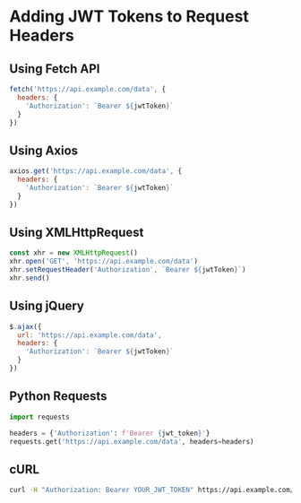 # Adding JWT Tokens to Request Headers

## Using Fetch API
```javascript
fetch('https://api.example.com/data', {
  headers: {
    'Authorization': `Bearer ${jwtToken}`
  }
})
```

## Using Axios
```javascript
axios.get('https://api.example.com/data', {
  headers: {
    'Authorization': `Bearer ${jwtToken}`
  }
})
```

## Using XMLHttpRequest
```javascript
const xhr = new XMLHttpRequest()
xhr.open('GET', 'https://api.example.com/data')
xhr.setRequestHeader('Authorization', `Bearer ${jwtToken}`)
xhr.send()
```

## Using jQuery
```javascript
$.ajax({
  url: 'https://api.example.com/data',
  headers: {
    'Authorization': `Bearer ${jwtToken}`
  }
})
```

## Python Requests
```python
import requests

headers = {'Authorization': f'Bearer {jwt_token}'}
requests.get('https://api.example.com/data', headers=headers)
```

## cURL
```bash
curl -H "Authorization: Bearer YOUR_JWT_TOKEN" https://api.example.com/data
```